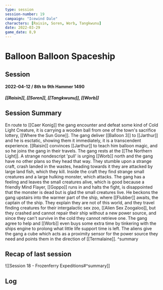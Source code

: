 ```yaml
---
type: session
session-number: 19
campaign: "Icewind Dale"
characters: [Raisin, Soren, Worb, Tangkwunu]
date: 2022-03-29
game_date: 8,9
---
```


# Balloon Balloon Spaceship
## Session 
#### 2022-04-12 / 8th to 9th Hammer 1490
##### [[Raisin]], [[Soren]], [[Tangkwunu]], [[Worb]]

## Session Summary
En route to [[Caer Konig]] the gang encounter and defeat some kind of Cold Light Creature, it is carrying a wooden ball from one of the town's sacrifice lottery, [[Where the Sun Gone]].
The gang deliver [[Balloon 3]] to [[Jarthur]] and he is esctatic, showing them it immediately, it is a transcendent experience. [[Raisin]] convinces [[Jarthur]] to teach him balloon magic, and so he joins the gang in their travels. The gang rests at the [[The Northern Light]].
A strange nondescript 'pull' is urging [[Worb]] north and the gang have no other plans so they head that way.
They stumble upon a strange craft, crash landed in the wastes, heading towards it they are attacked by large land fish, which they kill. Inside the craft they find strange small creatures and a large hulking monster, which attacks. The gang has a feeling and leaves the small creatures alive, which is good because a friendly Mind Flayer, [[Goppo]] runs in and halts the fight, is disappointed that the monster is dead but is glad the small creatures live.
He beckons the gang upstairs into the warmer part of the ship, where [[Flubber]] awaits, the captain of the ship. They explain they are not of this world, and they travel finding creatures for their intergalactic sex zoo, [[Alien Sex Zoogaloo]], but they crashed and cannot repair their ship without a new power source, and since they can't survive in the cold they cannot retrieve one. The gang agree to help and [[Worb]] even buys some extra time by tinkering with the ships engine to prolong what little life support time is left. The aliens give the gang a cube which acts as a proximity sensor for the power source they need and points them in the direction of [[Termalaine]].
^summary

## Recap of last session
![[Session 18 - Frozenferry Expeditions#^summary]]

## Log

